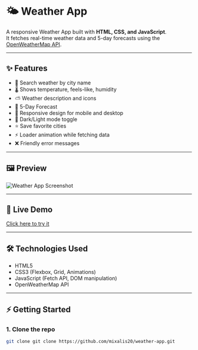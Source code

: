 # 🌤 Weather App

A responsive Weather App built with **HTML, CSS, and JavaScript**.  
It fetches real-time weather data and 5-day forecasts using the [OpenWeatherMap API](https://openweathermap.org/api).

---

## ✨ Features
- 🔎 Search weather by city name
- 🌡 Shows temperature, feels-like, humidity
- ⛅ Weather description and icons
- 📅 5-Day Forecast
- 📱 Responsive design for mobile and desktop
- 🌙 Dark/Light mode toggle
- ⭐ Save favorite cities
- ⚡ Loader animation while fetching data
- ❌ Friendly error messages

---

## 🖼 Preview
![Weather App Screenshot](assets/screenshot.png)

---

## 🚀 Live Demo
[Click here to try it](https://mixalis20.github.io/weather-app/)

---

## 🛠 Technologies Used
- HTML5
- CSS3 (Flexbox, Grid, Animations)
- JavaScript (Fetch API, DOM manipulation)
- OpenWeatherMap API

---

## ⚡ Getting Started

### 1. Clone the repo
```bash
git clone git clone https://github.com/mixalis20/weather-app.git
